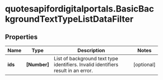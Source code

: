 # quotesapifordigitalportals.BasicBackgroundTextTypeListDataFilter

## Properties

Name | Type | Description | Notes
------------ | ------------- | ------------- | -------------
**ids** | **[Number]** | List of background text type identifiers. Invalid identifiers result in an error. | [optional] 


